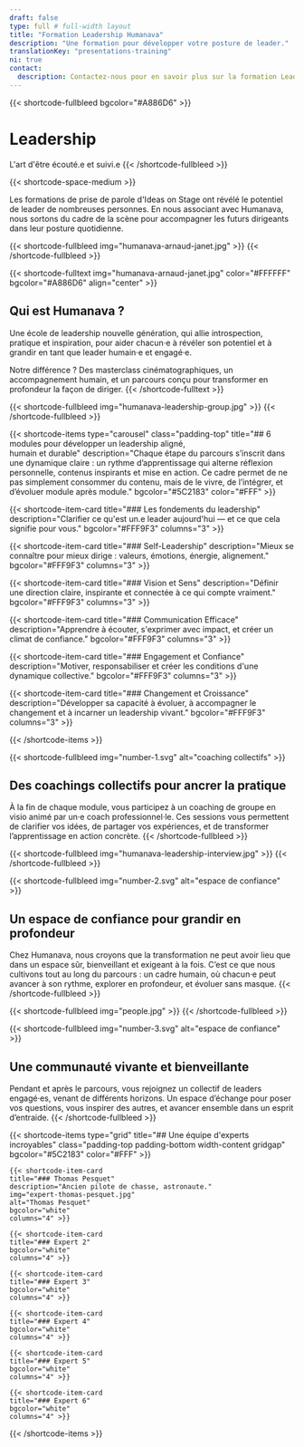 ```yaml
---
draft: false
type: full # full-width layout
title: "Formation Leadership Humanava"
description: "Une formation pour développer votre posture de leader."
translationKey: "presentations-training"
ni: true
contact:
  description: Contactez-nous pour en savoir plus sur la formation Leadership et nous vous répondrons rapidement.
---
```


{{< shortcode-fullbleed bgcolor="#A886D6" >}}
# Leadership
L'art d'être écouté.e et suivi.e
{{< /shortcode-fullbleed >}}



{{< shortcode-space-medium >}}



Les formations de prise de parole d'Ideas on Stage ont révélé le potentiel de leader de nombreuses personnes. En nous associant avec Humanava, nous sortons du cadre de la scène pour accompagner les futurs dirigeants dans leur posture quotidienne.



{{< shortcode-fullbleed img="humanava-arnaud-janet.jpg" >}}
{{< /shortcode-fullbleed >}}



{{< shortcode-fulltext img="humanava-arnaud-janet.jpg" color="#FFFFFF" bgcolor="#A886D6" align="center" >}}
## Qui est Humanava ?
Une école de leadership nouvelle génération, qui allie introspection, pratique et inspiration, pour aider chacun·e à révéler son potentiel et à grandir en tant que leader humain·e et engagé·e.

Notre différence ? Des masterclass cinématographiques, un accompagnement humain, et un parcours conçu pour transformer en profondeur la façon de diriger.
{{< /shortcode-fulltext >}}



{{< shortcode-fullbleed img="humanava-leadership-group.jpg" >}}
{{< /shortcode-fullbleed >}}



{{< shortcode-items
type="carousel"
class="padding-top"
title="## 6 modules pour développer un leadership aligné,<br>humain et durable"
description="Chaque étape du parcours s’inscrit dans une dynamique claire : un rythme d’apprentissage qui alterne réflexion personnelle, contenus inspirants et mise en action. Ce cadre permet de ne pas simplement consommer du contenu, mais de le vivre, de l’intégrer, et d’évoluer module après module."
bgcolor="#5C2183"
color="#FFF" >}}

  {{< shortcode-item-card 
  title="### Les fondements du leadership"
  description="Clarifier ce qu'est un.e leader aujourd'hui — et ce que cela signifie pour vous."
  bgcolor="#FFF9F3"
  columns="3" >}}
  
  {{< shortcode-item-card
  title="### Self-Leadership"
  description="Mieux se connaître pour mieux dirige : valeurs, émotions, énergie, alignement."
  bgcolor="#FFF9F3"
  columns="3" >}}
  
  {{< shortcode-item-card
  title="### Vision et Sens"
  description="Définir une direction claire, inspirante et connectée à ce qui compte vraiment."
  bgcolor="#FFF9F3"
  columns="3" >}}
  
  {{< shortcode-item-card
  title="### Communication Efficace"
  description="Apprendre à écouter, s'exprimer avec impact, et créer un climat de confiance."
  bgcolor="#FFF9F3"
  columns="3" >}}
  
  {{< shortcode-item-card
  title="### Engagement et Confiance"
  description="Motiver, responsabiliser et créer les conditions d'une dynamique collective."
  bgcolor="#FFF9F3"
  columns="3" >}}
  
  {{< shortcode-item-card
  title="### Changement et Croissance"
  description="Développer sa capacité à évoluer, à accompagner le changement et à incarner un leadership vivant."
  bgcolor="#FFF9F3"
  columns="3" >}}

{{< /shortcode-items >}}


{{< shortcode-fullbleed
img="number-1.svg"
alt="coaching collectifs" >}}
## Des coachings collectifs pour ancrer la pratique
À la fin de chaque module, vous participez à un coaching de groupe en visio animé par un·e coach professionnel·le. Ces sessions vous permettent de clarifier vos idées, de partager vos expériences, et de transformer l’apprentissage en action concrète.
{{< /shortcode-fullbleed >}}



{{< shortcode-fullbleed img="humanava-leadership-interview.jpg" >}}
{{< /shortcode-fullbleed >}}



{{< shortcode-fullbleed
img="number-2.svg"
alt="espace de confiance" >}}
## Un espace de confiance pour grandir en profondeur
Chez Humanava, nous croyons que la transformation ne peut avoir lieu que dans un espace sûr, bienveillant et exigeant à la fois. C’est ce que nous cultivons tout au long du parcours : un cadre humain, où chacun·e peut avancer à son rythme, explorer en profondeur, et évoluer sans masque.
{{< /shortcode-fullbleed >}}



{{< shortcode-fullbleed img="people.jpg" >}}
{{< /shortcode-fullbleed >}}



{{< shortcode-fullbleed
img="number-3.svg"
alt="espace de confiance" >}}
## Une communauté vivante et bienveillante
Pendant et après le parcours, vous rejoignez un collectif de leaders engagé·es, venant de différents horizons. Un espace d’échange pour poser vos questions, vous inspirer des autres, et avancer ensemble dans un esprit d’entraide.
{{< /shortcode-fullbleed >}}



{{< shortcode-items
type="grid"
title="## Une équipe d'experts incroyables"
class="padding-top padding-bottom width-content gridgap"
bgcolor="#5C2183"
color="#FFF" >}}

    {{< shortcode-item-card
    title="### Thomas Pesquet"
    description="Ancien pilote de chasse, astronaute."
    img="expert-thomas-pesquet.jpg"
    alt="Thomas Pesquet"
    bgcolor="white"
    columns="4" >}}
    
    {{< shortcode-item-card
    title="### Expert 2"
    bgcolor="white"
    columns="4" >}}
    
    {{< shortcode-item-card
    title="### Expert 3"
    bgcolor="white"
    columns="4" >}}
    
    {{< shortcode-item-card
    title="### Expert 4"
    bgcolor="white"
    columns="4" >}}
    
    {{< shortcode-item-card
    title="### Expert 5"
    bgcolor="white"
    columns="4" >}}
    
    {{< shortcode-item-card
    title="### Expert 6"
    bgcolor="white"
    columns="4" >}}

{{< /shortcode-items >}}
